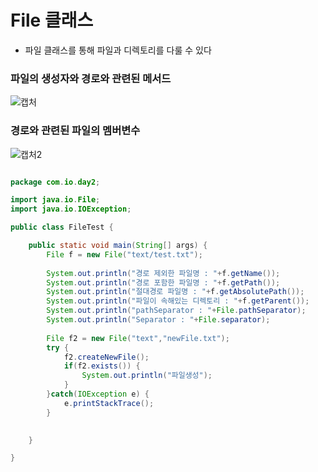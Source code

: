 # File 클래스
- 파일 클래스를 통해 파일과 디렉토리를 다룰 수 있다   

### 파일의 생성자와 경로와 관련된 메서드
![캡처](https://user-images.githubusercontent.com/99188096/163098100-e634cbda-aa29-4bb9-bdd3-c1a22f25db16.PNG)   

### 경로와 관련된 파일의 멤버변수
![캡처2](https://user-images.githubusercontent.com/99188096/163098157-fd317dfa-7433-4d20-a794-baee14feb403.PNG)

```java

package com.io.day2;

import java.io.File;
import java.io.IOException;

public class FileTest {

	public static void main(String[] args) {
		File f = new File("text/test.txt");
		
		System.out.println("경로 제외한 파일명 : "+f.getName());
		System.out.println("경로 포함한 파일명 : "+f.getPath());
		System.out.println("절대경로 파일명 : "+f.getAbsolutePath());
		System.out.println("파일이 속해있는 디렉토리 : "+f.getParent());
		System.out.println("pathSeparator : "+File.pathSeparator);
		System.out.println("Separator : "+File.separator);
		
		File f2 = new File("text","newFile.txt");
		try {
			f2.createNewFile();
			if(f2.exists()) {
				System.out.println("파일생성");
			}
		}catch(IOException e) {
			e.printStackTrace();
		}
		

	}

}

```

